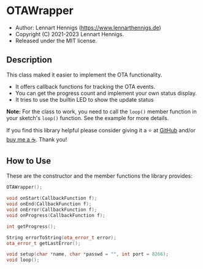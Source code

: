 # OTAWrapper

- Author: Lennart Hennigs (<https://www.lennarthennigs.de>)
- Copyright (C) 2021-2023 Lennart Hennigs.
- Released under the MIT license.

## Description

This class maked it easier to implement the OTA functionality.

- It offers callback functions for tracking the OTA events.
- You can get the progress count and implement your own status display.
- It tries to use the builtin LED to show the update status

**Note:** For the class to work, you need to call the `loop()` member function in your sketch's `loop()` function. See the example for more details.

If you find this library helpful please consider giving it a ⭐️ at [GitHub](https://github.com/LennartHennigs/OTAWrapper) and/or [buy me a ☕️](https://ko-fi.com/lennart0815). Thank you!


## How to Use

These are the constructor and the member functions the library provides:

``` c++
OTAWrapper();
   
void onStart(CallbackFunction f);  
void onEnd(CallbackFunction f);
void onError(CallbackFunction f);
void onProgress(CallbackFunction f);

int getProgress();

String errorToString(ota_error_t error);
ota_error_t getLastError();

void setup(char *name, char *passwd = "", int port = 8266);
void loop();

```

